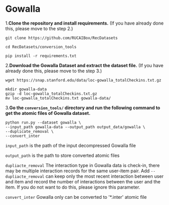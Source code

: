 # Gowalla

1.**Clone the repository and install requirements.** 
(If you have already done this, please move to the step 2.)

```
git clone https://github.com/RUCAIBox/RecDatasets

cd RecDatasets/conversion_tools

pip install -r requirements.txt
```

2.**Download the Gowalla Dataset and extract the dataset file.**
(If you have already done this, please move to the step 3.)

```
wget https://snap.stanford.edu/data/loc-gowalla_totalCheckins.txt.gz

mkdir gowalla-data
gzip -d loc-gowalla_totalCheckins.txt.gz
mv loc-gowalla_totalCheckins.txt gowalla-data/
```

3.**Go the ``conversion_tools/`` directory 
and run the following command to get the atomic files of Gowalla dataset.**

```
python run.py --dataset gowalla \ 
--input_path gowalla-data --output_path output_data/gowalla \
--duplicate_removal \ 
--convert_inter
```

`input_path` is the path of the input decompressed Gowalla file

`output_path` is the path to store converted atomic files
 
 `dupliacte_removal` The interaction type in Gowalla data is check-in, 
 there may be multiple interaction records for the same user-item pair. Add `--dupliacte_removal` can 
 keep only the most recent interaction between user and item and 
 record the number of interactions between the user and the item. 
 If you do not want to do this, please ignore this parameter.
 
 `convert_inter` Gowalla only can be converted to '*.inter' atomic file
